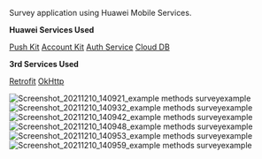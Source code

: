 <b1>Survey application using Huawei Mobile Services.</b1>

<b>Huawei Services Used</b>

[Push Kit](https://developer.huawei.com/consumer/en/hms/huawei-pushkit/)
[Account Kit](https://developer.huawei.com/consumer/en/hms/huawei-accountkit)
[Auth Service](https://developer.huawei.com/consumer/en/agconnect/auth-service/)
[Cloud DB](https://developer.huawei.com/consumer/en/agconnect/cloud-base/)

<b>3rd Services Used</b>

[Retrofit](https://square.github.io/retrofit/)
[OkHttp](https://square.github.io/okhttp/)


![Screenshot_20211210_140921_example methods surveyexample](https://user-images.githubusercontent.com/41020332/145567178-4b6956ef-54ca-400f-93da-2d70c2148751.jpg|width=100px)
![Screenshot_20211210_140932_example methods surveyexample](https://user-images.githubusercontent.com/41020332/145567190-5e3b6676-f46a-4480-a52c-1621adb36c60.jpg)
![Screenshot_20211210_140942_example methods surveyexample](https://user-images.githubusercontent.com/41020332/145567196-32df2e22-d77d-4ab8-9fad-da4e7e66a414.jpg)
![Screenshot_20211210_140948_example methods surveyexample](https://user-images.githubusercontent.com/41020332/145567203-4b6c7fc8-531c-441f-a3db-5928c00d0630.jpg)
![Screenshot_20211210_140953_example methods surveyexample](https://user-images.githubusercontent.com/41020332/145567210-96d70581-d769-403d-8f52-0283905c5eb0.jpg)
![Screenshot_20211210_140959_example methods surveyexample](https://user-images.githubusercontent.com/41020332/145567214-599ac4ee-e13c-4778-b861-932000b4ade7.jpg)
